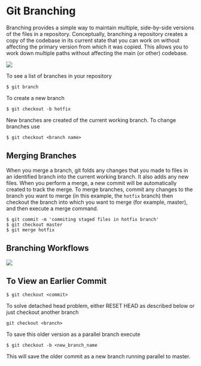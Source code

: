 # Git Branching

Branching provides a simple way to maintain multiple, side-by-side versions of 
the files in a repository. Conceptually, branching a repository creates a copy of 
the codebase in its current state that you can work on without affecting the 
primary version from which it was copied. This allows you to work down multiple 
paths without affecting the main (or other) codebase.

![](https://datalab.ucdavis.edu/cstahmer/git_workshop_images/GIT-Branchand-its-Operations.png)

To see a list of branches in your repository

```
$ git branch
```

To create a new branch

```
$ git checkout -b hotfix
```

New branches are created of the current working branch. To change branches use

```
$ git checkout <branch name>
```

## Merging Branches

When you merge a branch, git folds any changes that you made to files in an 
identified branch into the current working branch. It also adds any new files. 
When you perform a merge, a new commit will be automatically created to track the 
merge. To merge branches, commit any changes to the branch you want to merge 
(in this example, the `hotfix` branch) then checkout the branch into which you 
want to merge (for example, master), and then execute a merge command.

```
$ git commit -m 'commiting staged files in hotfix branch'
$ git checkout master
$ git merge hotfix

```

## Branching Workflows

![](https://datalab.ucdavis.edu/cstahmer/git_workshop_images/branching_workflows.png)

## To View an Earlier Commit

```
$ git checkout <commit>
```

To solve detached head problem, either RESET HEAD as described below or just 
checkout another branch

```
git checkout <branch>
```

To save this older version as a parallel branch execute

```
$ git checkout -b <new_branch_name
```

This will save the older commit as a new branch running parallel to master.
